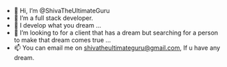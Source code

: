 - 👋 Hi, I’m @ShivaTheUltimateGuru
- 👀 I’m a full stack developer.
- 🌱 I develop what you dream  ...
- 💞️ I’m looking to for a client that has a dream but searching for a person to make that dream comes true ...
- 📫 You can email me on shivatheultimateguru@gmail.com, If u have any dream.

